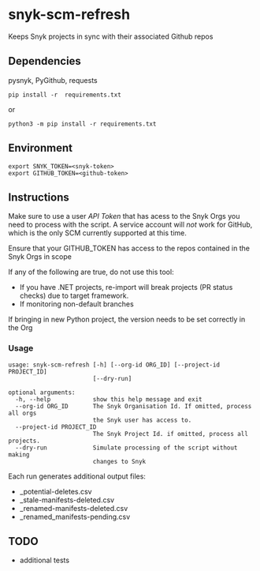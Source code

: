 # snyk-scm-refresh
Keeps Snyk projects in sync with their associated Github repos

## Dependencies
pysnyk, PyGithub, requests

```
pip install -r  requirements.txt
```
or
```
python3 -m pip install -r requirements.txt
```
## Environment
```
export SNYK_TOKEN=<snyk-token>
export GITHUB_TOKEN=<github-token>
```

## Instructions
Make sure to use a user *API Token* that has acess to the Snyk Orgs you need to process with the script.  A service account will *not* work for GitHub, which is the only SCM currently supported at this time.

Ensure that your GITHUB_TOKEN has access to the repos contained in the Snyk Orgs in scope

If any of the following are true, do not use this tool:
- If you have .NET projects, re-import will break projects (PR status checks) due to target framework.
- If monitoring non-default branches

If bringing in new Python project, the version needs to be set correctly in the Org

### Usage
```
usage: snyk-scm-refresh [-h] [--org-id ORG_ID] [--project-id PROJECT_ID]
                        [--dry-run]

optional arguments:
  -h, --help            show this help message and exit
  --org-id ORG_ID       The Snyk Organisation Id. If omitted, process all orgs
                        the Snyk user has access to.
  --project-id PROJECT_ID
                        The Snyk Project Id. if omitted, process all projects.
  --dry-run             Simulate processing of the script without making
                        changes to Snyk
```

Each run generates additional output files:
  - _potential-deletes.csv
  - _stale-manifests-deleted.csv
  - _renamed-manifests-deleted.csv
  - _renamed_manifests-pending.csv
  

## TODO
- additional tests
